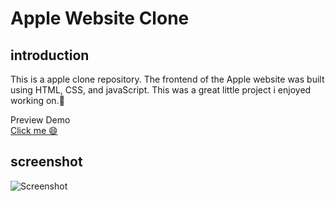 # Apple Website Clone


## introduction
This is a apple clone repository. The frontend of the Apple website was built using HTML, CSS, and javaScript. This was a great little project i enjoyed working on.🙂

Preview Demo <br>
[Click me 😄](https://appleclone01.netlify.app) 


## screenshot
![Screenshot](https://github.com/khalidadamu/apple-website-clone/blob/main/screenshots/apple%20clone.png)
